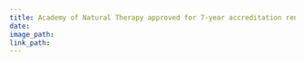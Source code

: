 ```yaml
---
title: Academy of Natural Therapy approved for 7-year accreditation renewal
date:
image_path:
link_path:
---
```

